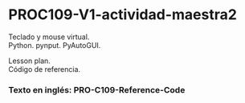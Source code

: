 # PROC109-V1-actividad-maestra2
Teclado y mouse virtual.  
Python. pynput. PyAutoGUI.  
  
Lesson plan.  
Código de referencia.  
  
### Texto en inglés: PRO-C109-Reference-Code
